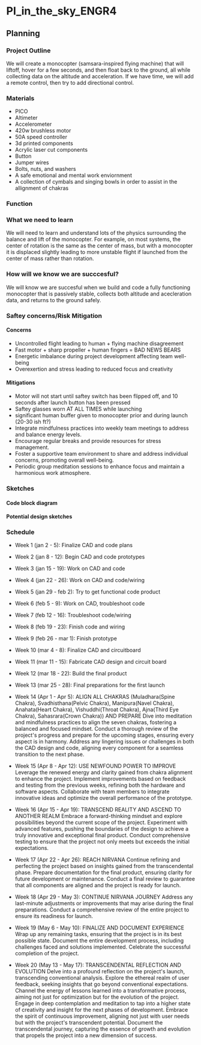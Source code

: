 # PI_in_the_sky_ENGR4
## Planning
### Project Outline
We will create a monocopter (samsara-inspired flying machine) that will liftoff, hover for a few seconds, and then float back to the ground, all while collecting data on the altitude and acceleration. If we have time, we will add a remote control, then try to add directional control.

### Materials
* PICO
* Altimeter
* Accelerometer
* 420w brushless motor
* 50A speed controller
* 3d printed components
* Acrylic laser cut components
* Button
* Jumper wires
* Bolts, nuts, and washers
* A safe emotional and mental work enviornment
* A collection of cymbals and singing bowls in order to assist in the allignment of chakras

### Function


### What we need to learn
We will need to learn and understand lots of the physics surrounding the balance and lift of the monocopter. For example, on most systems, the center of rotation is the same as the center of mass, but with a monocopter it is displaced slightly leading to more unstable flight if launched from the center of mass rather than rotation.

### How will we know we are succcesful?
We will know we are succesful when we build and code a fully functioning monocopter that is passively stable, collects both altitude and acecleration data, and returns to the ground safely.

### Saftey concerns/Risk Mitigation
#### Concerns
* Uncontrolled flight leading to human + flying machine disagreement
* Fast motor + sharp propeller + human fingers = BAD NEWS BEARS
* Energetic imbalance during project development affecting team well-being
* Overexertion and stress leading to reduced focus and creativity

#### Mitigations
* Motor will not start until saftey switch has been flipped off, and 10 seconds after launch button has been pressed
* Saftey glasses worn AT ALL TIMES while launching
* significant human buffer given to monocopter prior and during launch (20-30 ish ft?)
* Integrate mindfulness practices into weekly team meetings to address and balance energy levels.
* Encourage regular breaks and provide resources for stress management.
* Foster a supportive team environment to share and address individual concerns, promoting overall well-being.
* Periodic group meditation sessions to enhance focus and maintain a harmonious work atmosphere.

### Sketches
#### Code block diagram
#### Potential design sketches


### Schedule
* Week 1 (jan 2 - 5): Finalize CAD and code plans
* Week 2 (jan 8 - 12): Begin CAD and code prototypes
* Week 3 (jan 15 - 19): Work on CAD and code
* Week 4 (jan 22 - 26): Work on CAD and code/wiring
* Week 5 (jan 29 - feb 2): Try to get functional code product
* Week 6 (feb 5 - 9): Work on CAD, troubleshoot code
* Week 7 (feb 12 - 16): Troubleshoot code/wiring
* Week 8 (feb 19 - 23): Finish code and wiring
* Week 9 (feb 26 - mar 1): Finish prototype
* Week 10 (mar 4 - 8): Finalize CAD and circuitboard
* Week 11 (mar 11 - 15): Fabricate CAD design and circuit board
* Week 12 (mar 18 - 22): Build the final product
* Week 13 (mar 25 - 28): Final preparations for the first launch
* Week 14 (Apr 1 - Apr 5): ALIGN ALL CHAKRAS (Muladhara(Spine Chakra), Svadhisthana(Pelvic Chakra), Manipura(Navel Chakra), Anahata(Heart Chakra), Vishuddhi(Throat Chakra), Ajna(Third Eye Chakra), Sahasrara(Crown Chakra)) AND PREPARE
Dive into meditation and mindfulness practices to align the seven chakras, fostering a balanced and focused mindset.
Conduct a thorough review of the project's progress and prepare for the upcoming stages, ensuring every aspect is in harmony.
Address any lingering issues or challenges in both the CAD design and code, aligning every component for a seamless transition to the next phase.

* Week 15 (Apr 8 - Apr 12): USE NEWFOUND POWER TO IMPROVE
Leverage the renewed energy and clarity gained from chakra alignment to enhance the project.
Implement improvements based on feedback and testing from the previous weeks, refining both the hardware and software aspects.
Collaborate with team members to integrate innovative ideas and optimize the overall performance of the prototype.

* Week 16 (Apr 15 - Apr 19): TRANSCEND REALITY AND ASCEND TO ANOTHER REALM
Embrace a forward-thinking mindset and explore possibilities beyond the current scope of the project.
Experiment with advanced features, pushing the boundaries of the design to achieve a truly innovative and exceptional final product.
Conduct comprehensive testing to ensure that the project not only meets but exceeds the initial expectations.

* Week 17 (Apr 22 - Apr 26): REACH NIRVANA
Continue refining and perfecting the project based on insights gained from the transcendental phase.
Prepare documentation for the final product, ensuring clarity for future development or maintenance.
Conduct a final review to guarantee that all components are aligned and the project is ready for launch.

* Week 18 (Apr 29 - May 3): CONTINUE NIRVANA JOURNEY
Address any last-minute adjustments or improvements that may arise during the final preparations.
Conduct a comprehensive review of the entire project to ensure its readiness for launch.

* Week 19 (May 6 - May 10): FINALIZE AND DOCUMENT EXPERIENCE
Wrap up any remaining tasks, ensuring that the project is in its best possible state.
Document the entire development process, including challenges faced and solutions implemented.
Celebrate the successful completion of the project.

* Week 20 (May 13 - May 17): TRANSCENDENTAL REFLECTION AND EVOLUTION
Delve into a profound reflection on the project's launch, transcending conventional analysis.
Explore the ethereal realm of user feedback, seeking insights that go beyond conventional expectations.
Channel the energy of lessons learned into a transformative process, aiming not just for optimization but for the evolution of the project.
Engage in deep contemplation and meditation to tap into a higher state of creativity and insight for the next phases of development.
Embrace the spirit of continuous improvement, aligning not just with user needs but with the project's transcendent potential.
Document the transcendental journey, capturing the essence of growth and evolution that propels the project into a new dimension of success.






